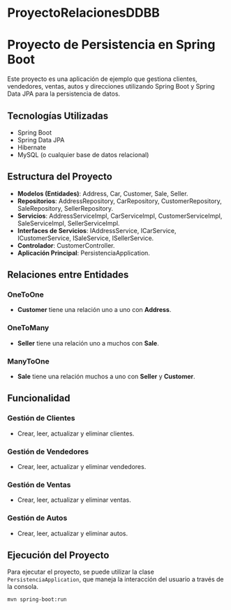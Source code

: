 # ProyectoRelacionesDDBB

# Proyecto de Persistencia en Spring Boot

Este proyecto es una aplicación de ejemplo que gestiona clientes, vendedores, ventas, autos y direcciones utilizando Spring Boot y Spring Data JPA para la persistencia de datos.

## Tecnologías Utilizadas

- Spring Boot
- Spring Data JPA
- Hibernate
- MySQL (o cualquier base de datos relacional)

## Estructura del Proyecto

- **Modelos (Entidades)**: Address, Car, Customer, Sale, Seller.
- **Repositorios**: AddressRepository, CarRepository, CustomerRepository, SaleRepository, SellerRepository.
- **Servicios**: AddressServiceImpl, CarServiceImpl, CustomerServiceImpl, SaleServiceImpl, SellerServiceImpl.
- **Interfaces de Servicios**: IAddressService, ICarService, ICustomerService, ISaleService, ISellerService.
- **Controlador**: CustomerController.
- **Aplicación Principal**: PersistenciaApplication.

## Relaciones entre Entidades

### OneToOne
- **Customer** tiene una relación uno a uno con **Address**.

### OneToMany
- **Seller** tiene una relación uno a muchos con **Sale**.

### ManyToOne
- **Sale** tiene una relación muchos a uno con **Seller** y **Customer**.

## Funcionalidad

### Gestión de Clientes
- Crear, leer, actualizar y eliminar clientes.

### Gestión de Vendedores
- Crear, leer, actualizar y eliminar vendedores.

### Gestión de Ventas
- Crear, leer, actualizar y eliminar ventas.

### Gestión de Autos
- Crear, leer, actualizar y eliminar autos.

## Ejecución del Proyecto

Para ejecutar el proyecto, se puede utilizar la clase `PersistenciaApplication`, que maneja la interacción del usuario a través de la consola.

```sh
mvn spring-boot:run
